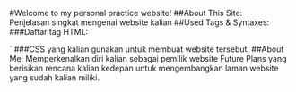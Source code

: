 #Welcome to my personal practice website!
##About This Site:  
Penjelasan singkat mengenai website kalian
##Used Tags & Syntaxes:
###Daftar tag HTML:
`<!DOCTYPE html>
<html>
<head></head>
<body></body>
</html>`
###CSS yang kalian gunakan untuk membuat website tersebut.
##About Me: 
Memperkenalkan diri kalian sebagai pemilik website
Future Plans yang berisikan rencana kalian kedepan untuk mengembangkan laman website yang sudah kalian miliki.
